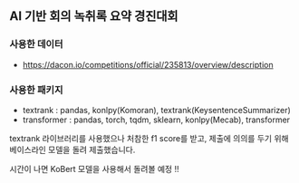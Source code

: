 ## AI 기반 회의 녹취록 요약 경진대회

### 사용한 데이터
- https://dacon.io/competitions/official/235813/overview/description

### 사용한 패키지
- textrank : pandas, konlpy(Komoran), textrank(KeysentenceSummarizer)
- transformer : pandas, torch, tqdm, sklearn, konlpy(Mecab), transformer

textrank 라이브러리를 사용했으나 처참한 f1 score를 받고, 제출에 의의를 두기 위해 베이스라인 모델을 돌려 제출했습니다.

시간이 나면 KoBert 모델을 사용해서 돌려볼 예정 !! 
